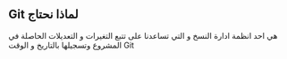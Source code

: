 
## Git لماذا نحتاج 

 هي احد انظمة ادارة النسخ و التي تساعدنا على تتبع التغيرات و التعديلات الحاصلة  في المشروع وتسجيلها بالتاريخ و الوقت Git 
